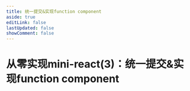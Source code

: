 ```yaml
---
title: 统一提交&实现function component
aside: true
editLink: false
lastUpdated: false
showComment: false
---
```


# 从零实现mini-react(3)：统一提交&实现function component